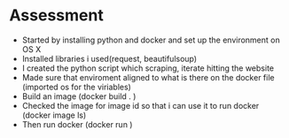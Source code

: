 # Assessment

- Started by installing python and docker and set up the environment on OS X
- Installed libraries i used(request, beautifulsoup)
- I created the python script which scraping, iterate hitting the website
- Made sure that enviroment aligned to what is there on the docker file (imported os for the viriables)
- Build an image (docker build . )
- Checked the image for image id so that i can use it to run docker (docker image ls)
- Then run docker (docker run <image id>)
  
